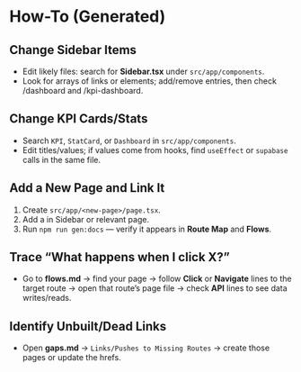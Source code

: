 # How-To (Generated)

## Change Sidebar Items
- Edit likely files: search for **Sidebar.tsx** under `src/app/components`.
- Look for arrays of links or <Link> elements; add/remove entries, then check /dashboard and /kpi-dashboard.

## Change KPI Cards/Stats
- Search `KPI`, `StatCard`, or `Dashboard` in `src/app/components`.
- Edit titles/values; if values come from hooks, find `useEffect` or `supabase` calls in the same file.

## Add a New Page and Link It
1) Create `src/app/<new-page>/page.tsx`.
2) Add a <Link href="/<new-page>"> in Sidebar or relevant page.
3) Run `npm run gen:docs` — verify it appears in **Route Map** and **Flows**.

## Trace “What happens when I click X?”
- Go to **flows.md** → find your page → follow **Click** or **Navigate** lines to the target route → open that route’s page file → check **API** lines to see data writes/reads.

## Identify Unbuilt/Dead Links
- Open **gaps.md** → `Links/Pushes to Missing Routes` → create those pages or update the hrefs.
